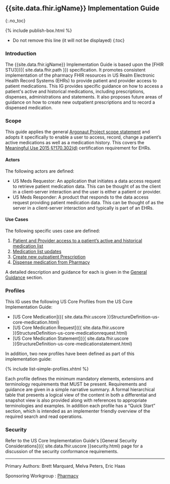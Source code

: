 ## {{site.data.fhir.igName}} Implementation Guide
{:.no_toc}

<!-- source pages/\_include/{{page.md_filename}}.md  file -->

{% include publish-box.html %}

<!-- TOC  the css styling for this is \pages\assets\css\project.css under 'markdown-toc'-->

* Do not remove this line (it will not be displayed)
{:toc}

<!-- end TOC -->


### Introduction

The {{site.data.fhir.igName}} Implementation Guide is based upon the [FHIR STU3]({{ site.data.fhir.path }}) specification. It promotes consistent implementation of the pharmacy FHIR resources in US Realm Electronic Health Record Systems (EHRs) to provide patient and provider access to patient medications. This IG provides specific guidance on how to access a patient's active and historical medications, including prescriptions, dispenses, administrations and statements.  It also proposes future areas of guidance on how to create new outpatient prescriptions and to record a dispensed medication.

### Scope

This guide applies the general [Argonaut Project scope statement](http://argonautwiki.hl7.org/images/e/ec/Argonaut_UseCasesV1-1.pdf) and adopts it specifically to enable a user to access, record, change a patient’s active medications as well as a medication history.  This covers the  [Meaningful Use 2015 §?170.302(d)](https://www.healthit.gov/sites/default/files/2015Ed_CCG_a7-Medication-list.pdf) certification requirement for EHRs.

#### Actors

The following actors are defined:

- US Meds Requestor: An application that initiates a data access request to retrieve patient medication data. This can be thought of as the client in a client-server interaction and the user is either a patient or provider.
- US Meds Responder: A product that responds to the data access request providing patient medication data. This can be thought of as the server in a client-server interaction and typically is part of an EHRs.

#### Use Cases

The following specific uses case are defined:

1. [Patient and Provider access to a patient’s active and historical medication list](guidance.html#uc-1)
1. [Medication list updates](guidance.html#uc-2)
1. [Create new outpatient Prescription](guidance.html#uc-3)
1. [Dispense medication from Pharmacy](guidance.html#uc-4)

A detailed description and guidance for each is given in the [General Guidance](guidance.html) section.

###  Profiles

This IG uses the following US Core Profiles from the US Core Implementation Guide:

- [US Core Medication]({{ site.data.fhir.uscore }}StructureDefinition-us-core-medication.html)
- [US Core Medication Request]({{ site.data.fhir.uscore }}StructureDefinition-us-core-medicationrequest.html)
- [US Core Medication Statement]({{ site.data.fhir.uscore }}StructureDefinition-us-core-medicationstatement.html)

In addition, two new profiles have been defined as part of this implementation guide:

{% include list-simple-profiles.xhtml %}

  Each profile defines the minimum mandatory elements, extensions and terminology requirements that MUST be present. Requirements and guidance are given in a simple narrative summary. A formal hierarchical table that presents a logical view of the content in both a differential and snapshot view is also provided along with references to appropriate terminologies and examples. In addition each profile has a “Quick Start” section, which is intended as an implementer friendly overview of the required search and read operations.

### Security

Refer to the US Core Implementation Guide's [General Security Considerations]({{ site.data.fhir.uscore }}security.html) page for a discussion of the security conformance requirements.

----

Primary Authors: Brett Marquard, Melva Peters, Eric Haas

Sponsoring Workgroup : [Pharmacy](http://www.hl7.org/Special/committees/medication/index.cfm)
